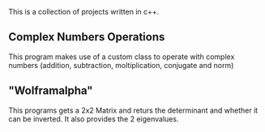 This is a collection of projects written in c++.

## Complex Numbers Operations
This program makes use of a custom class to operate with complex numbers (addition, subtraction, moltiplication, conjugate and norm)

## "Wolframalpha"
This programs gets a 2x2 Matrix and returs the determinant and whether it can be inverted. It also provides the 2 eigenvalues.